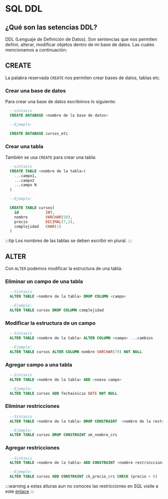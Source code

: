 # SQL DDL

## ¿Qué son las setencias DDL?

DDL (Lenguaje de Definición de Datos). Son sentencias que nos permiten definir, alterar, modificar objetos dentro de mi base de datos. Las cuales mencionamos a continuación:

## CREATE

La palabra reservada `CREATE` nos permiten crear bases de datos, tablas etc.

### Crear una base de datos

Para crear una base de datos escribimos lo siguiente:

```sql
  --sintaxis
  CREATE DATABASE <nombre de la base de datos>

  --Ejemplo:

  CREATE DATABASE cursos_eti
```

### Crear una tabla

También se usa `CREATE` para crear una tabla:

```sql
  --sintaxis
  CREATE TABLE <nombre de la tabla>(
    ...campo1,
    ...campo2
    ...campo N
  )

  --Ejemplo:

  CREATE TABLE cursos(
    id            INT,
    nombre        VARCHAR(50),
    precio        DECIMAL(7,2),
    complejidad   CHAR(1)
  )

```

:::tip
Los nombres de las tablas se deben escribir en plural.
:::

## ALTER

Con `ALTER` podemos modificar la estructura de una tabla.

### Eliminar un campo de una tabla

```sql
  --Sintaxis
  ALTER TABLE <nombre de la tabla> DROP COLUMN <campo>

  --Ejemplo:
  ALTER TABLE cursos DROP COLUMN complejidad
```

### Modificar la estructura de un campo

```sql
  --Sintaxis
  ALTER TABLE <nombre de la tabla> ALTER COLUMN <campo> ...cambios

  --Ejemplo:
  ALTER TABLE cursos ALTER COLUMN nombre VARCHAR(70) NOT NULL
```

### Agregar campo a una tabla

```sql
  --Sintaxis
  ALTER TABLE <nombre de la tabla> ADD <nuevo campo>

  --Ejemplo:
  ALTER TABLE cursos ADD fechainicio DATE NOT NULL
```

### Eliminar restricciones

```sql
  --Sintaxis
  ALTER TABLE <nombre de la tabla> DROP CONSTRAINT  <nombre de la restrinccion>

  --Ejemplo:
  ALTER TABLE cursos DROP CONSTRAINT uk_nombre_crs
```

### Agregar restricciones

```sql
  --Sintaxis
  ALTER TABLE <nombre de la tabla> ADD CONSTRAINT <nombre restrinccion>

  --Ejemplo:
  ALTER TABLE cursos ADD CONSTRAINT ck_precio_crs CHECK (precio > 0)
```

:::warning
a estas alturas aun no conoces las restricciones en SQL visite a este [enlace](/extras/)
:::
